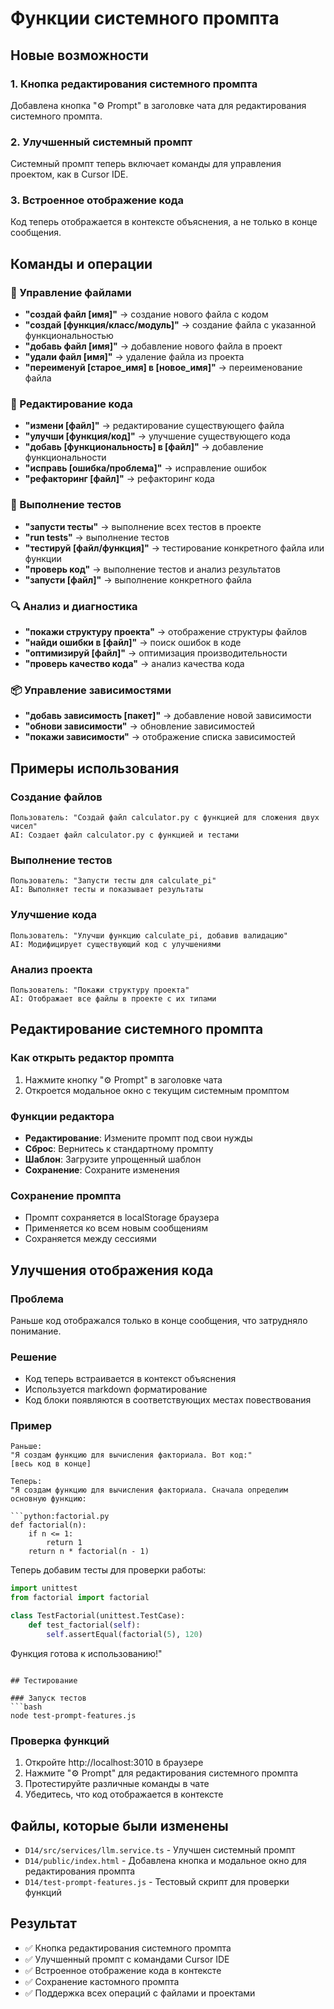 # Функции системного промпта

## Новые возможности

### 1. **Кнопка редактирования системного промпта**
Добавлена кнопка "⚙️ Prompt" в заголовке чата для редактирования системного промпта.

### 2. **Улучшенный системный промпт**
Системный промпт теперь включает команды для управления проектом, как в Cursor IDE.

### 3. **Встроенное отображение кода**
Код теперь отображается в контексте объяснения, а не только в конце сообщения.

## Команды и операции

### 📁 Управление файлами
- **"создай файл [имя]"** → создание нового файла с кодом
- **"создай [функция/класс/модуль]"** → создание файла с указанной функциональностью
- **"добавь файл [имя]"** → добавление нового файла в проект
- **"удали файл [имя]"** → удаление файла из проекта
- **"переименуй [старое_имя] в [новое_имя]"** → переименование файла

### 📝 Редактирование кода
- **"измени [файл]"** → редактирование существующего файла
- **"улучши [функция/код]"** → улучшение существующего кода
- **"добавь [функциональность] в [файл]"** → добавление функциональности
- **"исправь [ошибка/проблема]"** → исправление ошибок
- **"рефакторинг [файл]"** → рефакторинг кода

### 🧪 Выполнение тестов
- **"запусти тесты"** → выполнение всех тестов в проекте
- **"run tests"** → выполнение тестов
- **"тестируй [файл/функция]"** → тестирование конкретного файла или функции
- **"проверь код"** → выполнение тестов и анализ результатов
- **"запусти [файл]"** → выполнение конкретного файла

### 🔍 Анализ и диагностика
- **"покажи структуру проекта"** → отображение структуры файлов
- **"найди ошибки в [файл]"** → поиск ошибок в коде
- **"оптимизируй [файл]"** → оптимизация производительности
- **"проверь качество кода"** → анализ качества кода

### 📦 Управление зависимостями
- **"добавь зависимость [пакет]"** → добавление новой зависимости
- **"обнови зависимости"** → обновление зависимостей
- **"покажи зависимости"** → отображение списка зависимостей

## Примеры использования

### Создание файлов
```
Пользователь: "Создай файл calculator.py с функцией для сложения двух чисел"
AI: Создает файл calculator.py с функцией и тестами
```

### Выполнение тестов
```
Пользователь: "Запусти тесты для calculate_pi"
AI: Выполняет тесты и показывает результаты
```

### Улучшение кода
```
Пользователь: "Улучши функцию calculate_pi, добавив валидацию"
AI: Модифицирует существующий код с улучшениями
```

### Анализ проекта
```
Пользователь: "Покажи структуру проекта"
AI: Отображает все файлы в проекте с их типами
```

## Редактирование системного промпта

### Как открыть редактор промпта
1. Нажмите кнопку "⚙️ Prompt" в заголовке чата
2. Откроется модальное окно с текущим системным промптом

### Функции редактора
- **Редактирование**: Измените промпт под свои нужды
- **Сброс**: Вернитесь к стандартному промпту
- **Шаблон**: Загрузите упрощенный шаблон
- **Сохранение**: Сохраните изменения

### Сохранение промпта
- Промпт сохраняется в localStorage браузера
- Применяется ко всем новым сообщениям
- Сохраняется между сессиями

## Улучшения отображения кода

### Проблема
Раньше код отображался только в конце сообщения, что затрудняло понимание.

### Решение
- Код теперь встраивается в контекст объяснения
- Используется markdown форматирование
- Код блоки появляются в соответствующих местах повествования

### Пример
```
Раньше:
"Я создам функцию для вычисления факториала. Вот код:"
[весь код в конце]

Теперь:
"Я создам функцию для вычисления факториала. Сначала определим основную функцию:

```python:factorial.py
def factorial(n):
    if n <= 1:
        return 1
    return n * factorial(n - 1)
```

Теперь добавим тесты для проверки работы:

```python:test_factorial.py
import unittest
from factorial import factorial

class TestFactorial(unittest.TestCase):
    def test_factorial(self):
        self.assertEqual(factorial(5), 120)
```

Функция готова к использованию!"
```

## Тестирование

### Запуск тестов
```bash
node test-prompt-features.js
```

### Проверка функций
1. Откройте http://localhost:3010 в браузере
2. Нажмите "⚙️ Prompt" для редактирования системного промпта
3. Протестируйте различные команды в чате
4. Убедитесь, что код отображается в контексте

## Файлы, которые были изменены

- `D14/src/services/llm.service.ts` - Улучшен системный промпт
- `D14/public/index.html` - Добавлена кнопка и модальное окно для редактирования промпта
- `D14/test-prompt-features.js` - Тестовый скрипт для проверки функций

## Результат

- ✅ Кнопка редактирования системного промпта
- ✅ Улучшенный промпт с командами Cursor IDE
- ✅ Встроенное отображение кода в контексте
- ✅ Сохранение кастомного промпта
- ✅ Поддержка всех операций с файлами и проектами
